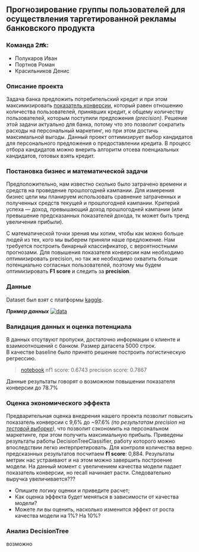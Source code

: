 ## Прогнозирование группы пользователей для осуществления таргетированной рекламы банковского продукта
### Команда __2𝝅k__: 
*  Полукаров Иван
*  Портнов Роман
*  Красильников Денис

### Описание проекта
Задача банка предложить потребительский кредит и при этом максимизировать [показатель конверсии](https://www.unisender.com/ru/support/about/glossary/chto-takoe-cr-conversion-rate/), который равен отношению количества пользователей, принявших кредит, к общему количеству пользователей, которым поступили предложения *(precision)*. Решение этой задачи актуально для банка, потому что это позволит сократить расходы на персональный маркетинг, но при этом достичь максимальной выгоды. Данный проект оптимизирует выбор кандидатов для персонального предложения о предоставлении кредита. В процесс отбора кандидатов можно внерить алгоритм отсева поенциальных кандидатов, готовых взять кредит.  

### Постановка бизнес и математической задачи
Предположительно, нам известно сколько было затрачено времени и средств на проведение прошлогодней кампании. Для измерения бизнес цели мы планируем использовать сравнение затраченных и полученных средств текущей и прошлогодней кампании. Критерий успеха — доход, превышающий доход прошлогодней кампании (или превышение предсказанных показателей дохода, тк может быть тренд увеличения прибыли).

С математической точки зрения мы хотим, чтобы как можно больше людей из тех, кого мы выберем приняли наше предложение. Нам требуется построить бинарный классификатор, с вероятностными прогнозами. Для повышения показателя конверсии нам необходимо оптимизировать precision, но так же необходимо охватить больше потенциально согласных пользователей, поэтому мы будем оптимизировать __F1 score__ и следить за __precision__.

### Данные
Dataset был взят с платформы [kaggle](https://www.kaggle.com/krantiswalke/bank-personal-loan-modelling). 

___Пример данных___
[![data](https://i.imgur.com/D3IqggG.png)](https://www.kaggle.com/krantiswalke/bank-personal-loan-modelling)

### Валидация данных и оценка потенциала
В данных отсутвуют пропуски, достаточно информации о клиенте и взаимоотношений с банком. Размер датасета 5000 строк.  
В качестве baseline было принято решение построить логистическую регрессию.
> [notebook](https://github.com/pam4ek/MTC.Teta_2PiK/blob/master/personal_loan_baseline.ipynb) 
> nf1 score: 0.6743
> precision score: 0.7867

Данные результаты говорят о возможном повышении показателя конверсии до 78.7%

### Оценка экономического эффекта
Предварительная оценка внедрения нашего проекта позволит повысить показатель конверсии с 9,6% до ~97.6% _(по результатам precision на [тестовой выборке](https://github.com/deethereal/MTC.Teta_2PiK/blob/master/PipelineAndValidation_format.ipynb))_, что позволит сэкономить на персональном маркетинге, при этом получить максимальную прибыль. Приведены результаты работы 	DecisionTreeClassifier, работу которого можно впоследствии легко интерпретировать. Для контроля количества верно предсказнных результатов посчитаем __f1 score__: 0,884. Результаты метрик нас устраивают и на этом можно завершить построение модели. 
На данный момент с увеличением качества модели падает показатель конверсии, но recall начинает расти. Следовательно выручка увеличивается???
- Опишите логику оценки и приведите расчет;
- Как оценка эффекта будет меняться в зависимости от качества модели?
- Можете ли вы оценить, насколько изменится эффект от роста качества модели на 1%? На 10%?

### Анализ DecisionTree
возможно


